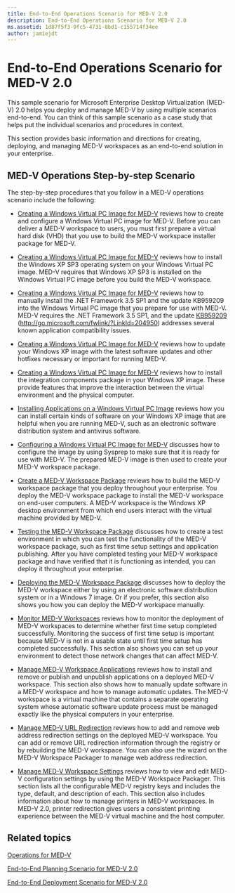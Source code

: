 ```yaml
---
title: End-to-End Operations Scenario for MED-V 2.0
description: End-to-End Operations Scenario for MED-V 2.0
ms.assetid: 1d87f5f3-9fc5-4731-8bd1-c155714f34ee
author: jamiejdt
---
```


# End-to-End Operations Scenario for MED-V 2.0


This sample scenario for Microsoft Enterprise Desktop Virtualization (MED-V) 2.0 helps you deploy and manage MED-V by using multiple scenarios end-to-end. You can think of this sample scenario as a case study that helps put the individual scenarios and procedures in context.

This section provides basic information and directions for creating, deploying, and managing MED-V workspaces as an end-to-end solution in your enterprise.

## MED-V Operations Step-by-step Scenario


The step-by-step procedures that you follow in a MED-V operations scenario include the following:

-   [Creating a Windows Virtual PC Image for MED-V](creating-a-windows-virtual-pc-image-for-med-v.md#bkmk-creatingavirtualmachinebyusingmicrosoftvirtualpc) reviews how to create and configure a Windows Virtual PC image for MED-V. Before you can deliver a MED-V workspace to users, you must first prepare a virtual hard disk (VHD) that you use to build the MED-V workspace installer package for MED-V.

-   [Creating a Windows Virtual PC Image for MED-V](creating-a-windows-virtual-pc-image-for-med-v.md#bkmk-installingwindowsxpontovpc) reviews how to install the Windows XP SP3 operating system on your Windows Virtual PC image. MED-V requires that Windows XP SP3 is installed on the Windows Virtual PC image before you build the MED-V workspace.

-   [Creating a Windows Virtual PC Image for MED-V](creating-a-windows-virtual-pc-image-for-med-v.md#bkmk-installingnet) reviews how to manually install the .NET Framework 3.5 SP1 and the update KB959209 into the Windows Virtual PC image that you prepare for use with MED-V. MED-V requires the .NET Framework 3.5 SP1, and the update [KB959209](http://go.microsoft.com/fwlink/?LinkId=204950) (http://go.microsoft.com/fwlink/?LinkId=204950) addresses several known application compatibility issues.

-   [Creating a Windows Virtual PC Image for MED-V](creating-a-windows-virtual-pc-image-for-med-v.md#bkmk-applypatchestovpc) reviews how to update your Windows XP image with the latest software updates and other hotfixes necessary or important for running MED-V.

-   [Creating a Windows Virtual PC Image for MED-V](creating-a-windows-virtual-pc-image-for-med-v.md#bkmk-installintegration) reviews how to install the integration components package in your Windows XP image. These provide features that improve the interaction between the virtual environment and the physical computer.

-   [Installing Applications on a Windows Virtual PC Image](installing-applications-on-a-windows-virtual-pc-image.md) reviews how you can install certain kinds of software on your Windows XP image that are helpful when you are running MED-V, such as an electronic software distribution system and antivirus software.

-   [Configuring a Windows Virtual PC Image for MED-V](configuring-a-windows-virtual-pc-image-for-med-v.md) discusses how to configure the image by using Sysprep to make sure that it is ready for use with MED-V. The prepared MED-V image is then used to create your MED-V workspace package.

-   [Create a MED-V Workspace Package](create-a-med-v-workspace-package.md) reviews how to build the MED-V workspace package that you deploy throughout your enterprise. You deploy the MED-V workspace package to install the MED-V workspace on end-user computers. A MED-V workspace is the Windows XP desktop environment from which end users interact with the virtual machine provided by MED-V.

-   [Testing the MED-V Workspace Package](testing-the-med-v-workspace-package.md) discusses how to create a test environment in which you can test the functionality of the MED-V workspace package, such as first time setup settings and application publishing. After you have completed testing your MED-V workspace package and have verified that it is functioning as intended, you can deploy it throughout your enterprise.

-   [Deploying the MED-V Workspace Package](deploying-the-med-v-workspace-package.md) discusses how to deploy the MED-V workspace either by using an electronic software distribution system or in a Windows 7 image. Or if you prefer, this section also shows you how you can deploy the MED-V workspace manually.

-   [Monitor MED-V Workspaces](monitor-med-v-workspaces.md) reviews how to monitor the deployment of MED-V workspaces to determine whether first time setup completed successfully. Monitoring the success of first time setup is important because MED-V is not in a usable state until first time setup has completed successfully. This section also shows you can set up your environment to detect those network changes that can affect MED-V.

-   [Manage MED-V Workspace Applications](manage-med-v-workspace-applications.md) reviews how to install and remove or publish and unpublish applications on a deployed MED-V workspace. This section also shows how to manually update software in a MED-V workspace and how to manage automatic updates. The MED-V workspace is a virtual machine that contains a separate operating system whose automatic software update process must be managed exactly like the physical computers in your enterprise.

-   [Manage MED-V URL Redirection](manage-med-v-url-redirection.md) reviews how to add and remove web address redirection settings on the deployed MED-V workspace. You can add or remove URL redirection information through the registry or by rebuilding the MED-V workspace. You can also use the wizard on the MED-V Workspace Packager to manage web address redirection.

-   [Manage MED-V Workspace Settings](manage-med-v-workspace-settings.md) reviews how to view and edit MED-V configuration settings by using the MED-V Workspace Packager. This section lists all the configurable MED-V registry keys and includes the type, default, and description of each. This section also includes information about how to manage printers in MED-V workspaces. In MED-V 2.0, printer redirection gives users a consistent printing experience between the MED-V virtual machine and the host computer.

## Related topics


[Operations for MED-V](operations-for-med-v.md)

[End-to-End Planning Scenario for MED-V 2.0](end-to-end-planning-scenario-for-med-v-20.md)

[End-to-End Deployment Scenario for MED-V 2.0](end-to-end-deployment-scenario-for-med-v-20.md)

 

 





